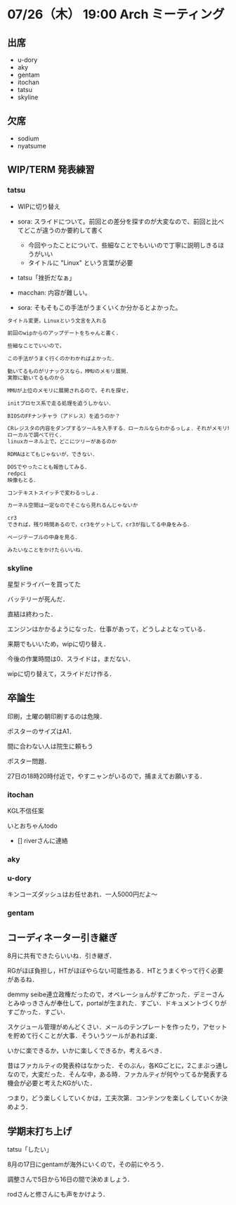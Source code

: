 # 07/26（木） 19:00 Arch ミーティング

## 出席

- u-dory
- aky
- gentam
- itochan
- tatsu
- skyline

## 欠席

- sodium
- nyatsume

## WIP/TERM 発表練習

### tatsu

- WIPに切り替え

- sora: スライドについて。前回との差分を探すのが大変なので、前回と比べてどこが違うのか要約して書く
  - 今回やったことについて、些細なことでもいいので丁寧に説明しきるほうがいい
  - タイトルに "Linux" という言葉が必要

- tatsu「挫折だなぁ」

- macchan: 内容が難しい。
- sora: そもそもこの手法がうまくいくか分かるとよかった。

```txt
タイトル変更，Linuxという文言を入れる

前回のwipからのアップデートをちゃんと書く．

些細なことでいいので，

この手法がうまく行くのかわかればよかった．

動いてるものがリナックスなら，MMUのメモリ展開．
実際に動いてるものから

MMUが上位のメモリに展開されるので，それを探せ，

initプロセス系で走る処理を追うしかない．

BIOSのFFナンチャラ（アドレス）を追うのか？

CRレジスタの内容をダンプするツールを入手する．ローカルならわかるっしょ．それがメモリ環境によってどう展開されるか調べる．最初のアドレスさえわかれば下に行ける．
ローカルで調べて行く．
linuxカーネル上で，どこにツリーがあるのか

RDMAはとてもじゃないが，できない．

DOSでやったことも報告してみる．
redpci
映像もとる．

コンテキストスイッチで変わるっしょ．

カーネル空間は一定なのでそこなら見れるんじゃないか

cr3
できれば，残り時間あるので，cr3をゲットして，cr3が指してる中身をみる．

ページテーブルの中身を見る．

みたいなことをかけたらいいね．
```

### skyline

星型ドライバーを買ってた

バッテリーが死んだ．

直結は終わった．

エンジンはかかるようになった．仕事があって，どうしよとなっている．

来期でもいいため，wipに切り替え．

今後の作業時間は0．スライドは，まだない．

wipに切り替えて，スライドだけ作る．

## 卒論生

印刷，土曜の朝印刷するのは危険．

ポスターのサイズはA1．

間に合わない人は院生に頼もう

ポスター問題．

27日の18時20時付近で，やすニャンがいるので，捕まえてお願いする．

### itochan

KGL不信任案

いとおちゃんtodo

- [] riverさんに連絡

### aky

### u-dory

キンコーズダッシュはお任せあれ．一人5000円だよ〜

### gentam

## コーディネーター引き継ぎ

8月に共有できたらいいね．引き継ぎ．

RGがほぼ負担し，HTがほぼやらない可能性ある．HTとうまくやって行く必要があるね．

demmy seibe連立政権だったので，オペレーショんがすごかった．デミーさんとみゆっきさんが奉仕して，portalが生まれた．すごい．ドキュメントづくりがすごかった．すごい．

スケジュール管理がめんどくさい．メールのテンプレートを作ったり，アセットを貯めて行くことが大事．そういうツールがあれば楽．

いかに楽できるか，いかに楽しくできるか，考えるべき．

昔はファカルティの発表枠はなかった．そのぶん，各KGごとに，2こまぶっ通しなので，大変だった．そんな中，ある時．ファカルティが何やってるか発表する機会が必要と考えたKGがいた．

つまり，どう楽しくしていくかは，工夫次第．コンテンツを楽しくしていくか決めよう．

## 学期末打ち上げ

tatsu「したい」

8月の17日にgentamが海外にいくので，その前にやろう．

調整さんで5日から16日の間で決めましょう．

rodさんと修さんにも声をかけよう．
